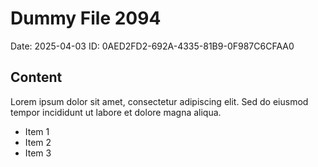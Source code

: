# Dummy File 2094

Date: 2025-04-03
ID: 0AED2FD2-692A-4335-81B9-0F987C6CFAA0

## Content

Lorem ipsum dolor sit amet, consectetur adipiscing elit.
Sed do eiusmod tempor incididunt ut labore et dolore magna aliqua.

* Item 1
* Item 2
* Item 3

